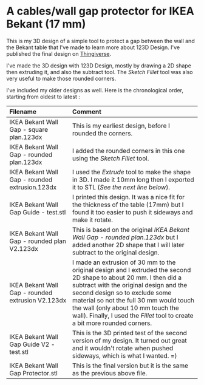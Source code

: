# A cables/wall gap protector for IKEA Bekant (17 mm)
This is my 3D design of a simple tool to protect a gap between the wall and the Bekant table that I've made to learn more about 123D Design.
I've published the final design on [Thingiverse](http://www.thingiverse.com/thing:2001983).

I've made the 3D design with 123D Design, mostly by drawing a 2D shape then extruding it, and also the subtract tool. The _Sketch Fillet_ tool was also very useful to make those rounded corners.

I've included my older designs as well. Here is the chronological order, starting from oldest to latest :

| Filename | Comment    |
| :------------- | :------------- |
| IKEA Bekant Wall Gap - square plan.123dx | This is my earliest design, before I rounded the corners. |
| IKEA Bekant Wall Gap - rounded plan.123dx | I added the rounded corners in this one using the _Sketch Fillet_ tool. |
| IKEA Bekant Wall Gap - rounded extrusion.123dx | I used the _Extrude_ tool to make the shape in 3D. I made it 10mm long then I exported it to STL (_See the next line below_). |
| IKEA Bekant Wall Gap Guide - test.stl | I printed this design. It was a nice fit for the thickness of the table (17mm) but I found it too easier to push it sideways and make it rotate. |
| IKEA Bekant Wall Gap - rounded plan V2.123dx | This is based on the original _IKEA Bekant Wall Gap - rounded plan.123dx_ but I added another 2D shape that I will later subtract to the original design. |
| IKEA Bekant Wall Gap - rounded extrusion V2.123dx | I made an extrusion of 30 mm to the original design and I extruded the second 2D shape to about 20 mm. I then did a subtract with the original design and the second design so to exclude some material so not the full 30 mm would touch the wall (only about 10 mm touch the wall). Finally, I used the _Fillet_ tool to create a bit more rounded corners. |
| IKEA Bekant Wall Gap Guide V2 - test.stl | This is the 3D printed test of the second version of my design. It turned out great and it wouldn't rotate when pushed sideways, which is what I wanted. =) |
| IKEA Bekant Wall Gap Protector.stl | This is the final version but it is the same as the previous above file. |
